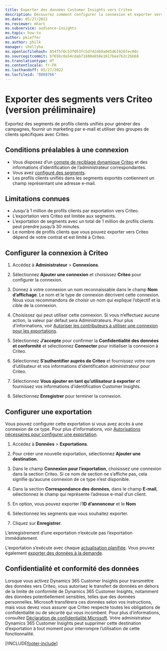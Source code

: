 ```yaml
---
title: Exporter des données Customer Insights vers Criteo
description: Découvrez comment configurer la connexion et exporter vers Criteo.
ms.date: 05/27/2022
ms.reviewer: mhart
ms.subservice: audience-insights
ms.topic: how-to
author: pkieffer
ms.author: philk
manager: shellyha
ms.openlocfilehash: 854f5f0c53f053fc5d742d69a045db1926fec00c
ms.sourcegitcommit: bf65bc0a54cdab71680e658e1617bee7b2c2bb68
ms.translationtype: HT
ms.contentlocale: fr-FR
ms.lasthandoff: 05/27/2022
ms.locfileid: "8808766"
---
```

# <a name="export-segments-to-criteo-preview"></a>Exporter des segments vers Criteo (version préliminaire)

Exportez des segments de profils clients unifiés pour générer des campagnes, fournir un marketing par e-mail et utiliser des groupes de clients spécifiques avec Criteo.

## <a name="prerequisites-for-connection"></a>Conditions préalables à une connexion

-   Vous disposez d’un [compte de reciblage dynamique Criteo](https://www.criteo.com/login/) et des informations d’identification de l’administrateur correspondantes.
-   Vous avez [configuré des segments](segments.md).
-   Les profils clients unifiés dans les segments exportés contiennent un champ représentant une adresse e-mail.

## <a name="known-limitations"></a>Limitations connues

- Jusqu'à 1 million de profils clients par exportation vers Criteo.
- L’exportation vers Criteo est limitée aux segments.
- L’exportation de segments avec un total de 1 million de profils clients peut prendre jusqu’à 30 minutes. 
- Le nombre de profils clients que vous pouvez exporter vers Criteo dépend de votre contrat et est limité à Criteo.

## <a name="set-up-connection-to-criteo"></a>Configurer la connexion à Criteo

1. Accédez à **Administrateur** > **Connexions**.

1. Sélectionnez **Ajouter une connexion** et choisissez **Criteo** pour configurer la connexion.

1. Donnez à votre connexion un nom reconnaissable dans le champ **Nom d’affichage**. Le nom et le type de connexion décrivent cette connexion. Nous vous recommandons de choisir un nom qui explique l’objectif et la cible de la connexion.

1. Choisissez qui peut utiliser cette connexion. Si vous n’effectuez aucune action, la valeur par défaut sera Administrateurs. Pour plus d’informations, voir [Autoriser les contributeurs à utiliser une connexion pour les exportations](connections.md#allow-contributors-to-use-a-connection-for-exports).

1. Sélectionnez **J’accepte** pour confirmer la **Confidentialité des données et conformité** et sélectionnez **Connecter** pour initialiser la connexion à Criteo.

1. Sélectionnez **S’authentifier auprès de Criteo** et fournissez votre nom d’utilisateur et vos informations d’identification administrateur pour Criteo. 

1. Sélectionnez **Vous ajouter en tant qu’utilisateur à exporter** et fournissez vos informations d’identification Customer Insights.

1. Sélectionnez **Enregistrer** pour terminer la connexion.

## <a name="configure-an-export"></a>Configurer une exportation

Vous pouvez configurer cette exportation si vous avez accès à une connexion de ce type. Pour plus d’informations, voir [Autorisations nécessaires pour configurer une exportation](export-destinations.md#set-up-a-new-export).

1. Accédez à **Données** > **Exportations**.

1. Pour créer une nouvelle exportation, sélectionnez **Ajouter une destination**.

1. Dans le champ **Connexion pour l’exportation**, choisissez une connexion dans la section Criteo. Si ce nom de section ne s’affiche pas, cela signifie qu’aucune connexion de ce type n’est disponible. 

1. Dans la section **Correspondance des données**, dans le champ **E-mail**, sélectionnez le champ qui représente l’adresse e-mail d’un client. 

1. En option, vous pouvez exporter l’**ID d’annonceur** et le **Nom**

1. Sélectionnez les segments que vous souhaitez exporter. 

1. Cliquez sur **Enregistrer**.

L’enregistrement d’une exportation n’exécute pas l’exportation immédiatement.

L’exportation s’exécute avec chaque [actualisation planifiée](system.md#schedule-tab). Vous pouvez également [exporter des données à la demande](export-destinations.md#run-exports-on-demand). 

## <a name="data-privacy-and-compliance"></a>Confidentialité et conformité des données

Lorsque vous activez Dynamics 365 Customer Insights pour transmettre des données vers Criteo, vous autorisez le transfert de données en dehors de la limite de conformité de Dynamics 365 Customer Insights, notamment des données potentiellement sensibles, telles que des données personnelles. Microsoft transférera ces données selon vos instructions, mais vous devez vous assurer que Criteo respecte toutes les obligations de confidentialité ou de sécurité qui vous incombent. Pour plus d’informations, consultez [Déclaration de confidentialité Microsoft](https://go.microsoft.com/fwlink/?linkid=396732).
Votre administrateur Dynamics 365 Customer Insights peut supprimer cette destination d’exportation à tout moment pour interrompre l’utilisation de cette fonctionnalité.


[!INCLUDE[footer-include](includes/footer-banner.md)]

